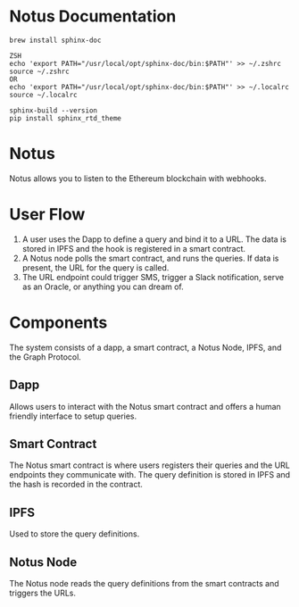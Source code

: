 # Notus Documentation

```
brew install sphinx-doc

ZSH
echo 'export PATH="/usr/local/opt/sphinx-doc/bin:$PATH"' >> ~/.zshrc
source ~/.zshrc
OR
echo 'export PATH="/usr/local/opt/sphinx-doc/bin:$PATH"' >> ~/.localrc
source ~/.localrc

sphinx-build --version
pip install sphinx_rtd_theme

```

# Notus

Notus allows you to listen to the Ethereum blockchain with webhooks.

# User Flow

1. A user uses the Dapp to define a query and bind it to a URL.  The data is stored in IPFS and the hook is registered in a smart contract.
2. A Notus node polls the smart contract, and runs the queries.  If data is present, the URL for the query is called.
3. The URL endpoint could trigger SMS, trigger a Slack notification, serve as an Oracle, or anything you can dream of.

# Components

The system consists of a dapp, a smart contract, a Notus Node, IPFS, and the Graph Protocol.

## Dapp

Allows users to interact with the Notus smart contract and offers a human friendly interface to setup queries.

## Smart Contract

The Notus smart contract is where users registers their queries and the URL endpoints they communicate with.  The query definition is stored in IPFS and the hash is recorded in the contract.

## IPFS

Used to store the query definitions.

## Notus Node

The Notus node reads the query definitions from the smart contracts and triggers the URLs.
